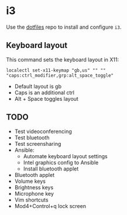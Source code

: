 # i3

Use the [dotfiles](https://github.com/nicolomaioli/dotfiles) repo to install
and configure `i3`.

## Keyboard layout

This command sets the keyboard layout in X11:

```
localectl set-x11-keymap "gb,us" "" "" "caps:ctrl_modifier,grp:alt_space_toggle"
```

- Default layout is gb
- Caps is an additional ctrl
- Alt + Space toggles layout

## TODO

- Test videoconferencing
- Test bluetooth
- Test screensharing
- Ansible:
  - Automate keyboard layout settings
  - Intel graphics config to Ansible
  - Install bluetooth applet
- Bluetooth applet
- Volume keys
- Brightness keys
- Microphone key
- Vim shortcuts
- Mod4+Control+q lock screen
